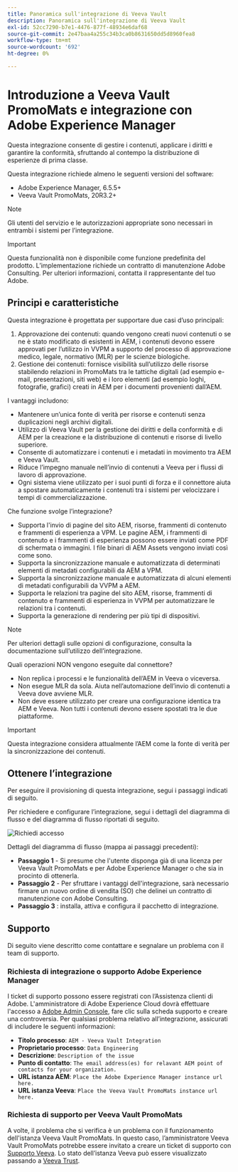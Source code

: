 ```yaml
---
title: Panoramica sull'integrazione di Veeva Vault
description: Panoramica sull'integrazione di Veeva Vault
exl-id: 52cc7290-b7e1-4476-877f-48934e6daf68
source-git-commit: 2e47baa4a255c34b3ca0b8631650dd5d8960fea8
workflow-type: tm+mt
source-wordcount: '692'
ht-degree: 0%

---
```


# Introduzione a Veeva Vault PromoMats e integrazione con Adobe Experience Manager

Questa integrazione consente di gestire i contenuti, applicare i diritti e garantire la conformità, sfruttando al contempo la distribuzione di esperienze di prima classe.

Questa integrazione richiede almeno le seguenti versioni del software:

* Adobe Experience Manager, 6.5.5+
* Veeva Vault PromoMats, 20R3.2+

>[!NOTE]
>
>Gli utenti del servizio e le autorizzazioni appropriate sono necessari in entrambi i sistemi per l’integrazione.
>

>[!IMPORTANT]
>
>Questa funzionalità non è disponibile come funzione predefinita del prodotto. L’implementazione richiede un contratto di manutenzione Adobe Consulting. Per ulteriori informazioni, contatta il rappresentante del tuo Adobe.
>

## Principi e caratteristiche

Questa integrazione è progettata per supportare due casi d’uso principali:

1. Approvazione dei contenuti: quando vengono creati nuovi contenuti o se ne è stato modificato di esistenti in AEM, i contenuti devono essere approvati per l’utilizzo in VVPM a supporto del processo di approvazione medico, legale, normativo (MLR) per le scienze biologiche.
1. Gestione dei contenuti: fornisce visibilità sull’utilizzo delle risorse stabilendo relazioni in PromoMats tra le tattiche digitali (ad esempio e-mail, presentazioni, siti web) e i loro elementi (ad esempio loghi, fotografie, grafici) creati in AEM per i documenti provenienti dall’AEM.

I vantaggi includono:

* Mantenere un’unica fonte di verità per risorse e contenuti senza duplicazioni negli archivi digitali.
* Utilizzo di Veeva Vault per la gestione dei diritti e della conformità e di AEM per la creazione e la distribuzione di contenuti e risorse di livello superiore.
* Consente di automatizzare i contenuti e i metadati in movimento tra AEM e Veeva Vault.
* Riduce l’impegno manuale nell’invio di contenuti a Veeva per i flussi di lavoro di approvazione.
* Ogni sistema viene utilizzato per i suoi punti di forza e il connettore aiuta a spostare automaticamente i contenuti tra i sistemi per velocizzare i tempi di commercializzazione.

Che funzione svolge l’integrazione?

* Supporta l&#39;invio di pagine del sito AEM, risorse, frammenti di contenuto e frammenti di esperienza a VPM. Le pagine AEM, i frammenti di contenuto e i frammenti di esperienza possono essere inviati come PDF di schermata o immagini. I file binari di AEM Assets vengono inviati così come sono.
* Supporta la sincronizzazione manuale e automatizzata di determinati elementi di metadati configurabili da AEM a VPM.
* Supporta la sincronizzazione manuale e automatizzata di alcuni elementi di metadati configurabili da VVPM a AEM.
* Supporta le relazioni tra pagine del sito AEM, risorse, frammenti di contenuto e frammenti di esperienza in VVPM per automatizzare le relazioni tra i contenuti.
* Supporta la generazione di rendering per più tipi di dispositivi.

>[!NOTE]
>
>Per ulteriori dettagli sulle opzioni di configurazione, consulta la documentazione sull’utilizzo dell’integrazione.
>

Quali operazioni NON vengono eseguite dal connettore?

* Non replica i processi e le funzionalità dell’AEM in Veeva o viceversa.
* Non esegue MLR da sola. Aiuta nell’automazione dell’invio di contenuti a Veeva dove avviene MLR.
* Non deve essere utilizzato per creare una configurazione identica tra AEM e Veeva. Non tutti i contenuti devono essere spostati tra le due piattaforme.


>[!IMPORTANT]
>
>Questa integrazione considera attualmente l’AEM come la fonte di verità per la sincronizzazione dei contenuti.

## Ottenere l’integrazione

Per eseguire il provisioning di questa integrazione, segui i passaggi indicati di seguito.

Per richiedere e configurare l’integrazione, segui i dettagli del diagramma di flusso e del diagramma di flusso riportati di seguito.

![Richiedi accesso](assets/integration-request.png)

Dettagli del diagramma di flusso (mappa ai passaggi precedenti):

* **Passaggio 1** - Si presume che l&#39;utente disponga già di una licenza per Veeva Vault PromoMats e per Adobe Experience Manager o che sia in procinto di ottenerla.
* **Passaggio 2** - Per sfruttare i vantaggi dell&#39;integrazione, sarà necessario firmare un nuovo ordine di vendita (SO) che delinei un contratto di manutenzione con Adobe Consulting.
* **Passaggio 3** : installa, attiva e configura il pacchetto di integrazione.

## Supporto

Di seguito viene descritto come contattare e segnalare un problema con il team di supporto.

### Richiesta di integrazione o supporto Adobe Experience Manager

I ticket di supporto possono essere registrati con l’Assistenza clienti di Adobe. L&#39;amministratore di Adobe Experience Cloud dovrà effettuare l&#39;accesso a [Adobe Admin Console](https://adminconsole.adobe.com/), fare clic sulla scheda supporto e creare una controversia. Per qualsiasi problema relativo all’integrazione, assicurati di includere le seguenti informazioni:

* **Titolo processo**: `AEM - Veeva Vault Integration`
* **Proprietario processo**: `Data Engineering`
* **Descrizione**: `Description of the issue`
* **Punto di contatto**: `The email address(es) for relavant AEM point of contacts for your organization.`
* **URL istanza AEM**: `Place the Adobe Experience Manager instance url here.`
* **URL istanza Veeva**: `Place the Veeva Vault PromoMats instance url here.`

### Richiesta di supporto per Veeva Vault PromoMats

A volte, il problema che si verifica è un problema con il funzionamento dell&#39;istanza Veeva Vault PromoMats. In questo caso, l’amministratore Veeva Vault PromoMats potrebbe essere invitato a creare un ticket di supporto con [Supporto Veeva](http://support.veeva.com/). Lo stato dell’istanza Veeva può essere visualizzato passando a [Veeva Trust](http://trust.veeva.com/).

